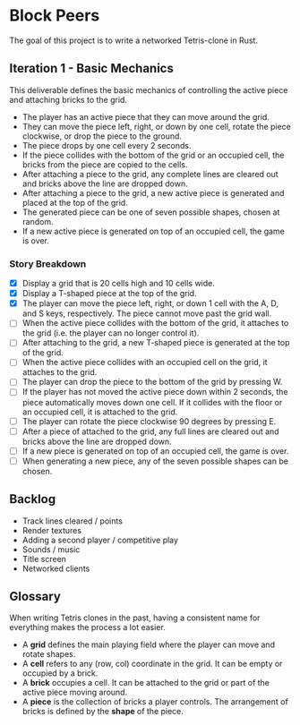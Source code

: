 # Block Peers

The goal of this project is to write a networked Tetris-clone in Rust.

## Iteration 1 - Basic Mechanics

This deliverable defines the basic mechanics of controlling the active piece and attaching bricks to the grid.

* The player has an active piece that they can move around the grid.
* They can move the piece left, right, or down by one cell, rotate the piece clockwise, or drop the piece to the ground.
* The piece drops by one cell every 2 seconds.
* If the piece collides with the bottom of the grid or an occupied cell, the bricks from the piece are copied to the cells.
* After attaching a piece to the grid, any complete lines are cleared out and bricks above the line are dropped down.
* After attaching a piece to the grid, a new active piece is generated and placed at the top of the grid.
* The generated piece can be one of seven possible shapes, chosen at random.
* If a new active piece is generated on top of an occupied cell, the game is over.

### Story Breakdown

* [x] Display a grid that is 20 cells high and 10 cells wide.
* [x] Display a T-shaped piece at the top of the grid.
* [x] The player can move the piece left, right, or down 1 cell with the A, D, and S keys, respectively. The piece cannot move past the grid wall.
* [ ] When the active piece collides with the bottom of the grid, it attaches to the grid (i.e. the player can no longer control it).
* [ ] After attaching to the grid, a new T-shaped piece is generated at the top of the grid.
* [ ] When the active piece collides with an occupied cell on the grid, it attaches to the grid.
* [ ] The player can drop the piece to the bottom of the grid by pressing W.
* [ ] If the player has not moved the active piece down within 2 seconds, the piece automatically moves down one cell. If it collides with the floor or an occupied cell, it is attached to the grid.
* [ ] The player can rotate the piece clockwise 90 degrees by pressing E.
* [ ] After a piece of attached to the grid, any full lines are cleared out and bricks above the line are dropped down.
* [ ] If a new piece is generated on top of an occupied cell, the game is over.
* [ ] When generating a new piece, any of the seven possible shapes can be chosen.

## Backlog

* Track lines cleared / points
* Render textures
* Adding a second player / competitive play
* Sounds / music
* Title screen
* Networked clients

## Glossary

When writing Tetris clones in the past, having a consistent name for everything makes the process a lot easier.

* A **grid** defines the main playing field where the player can move and rotate shapes.
* A **cell** refers to any (row, col) coordinate in the grid. It can be empty or occupied by a brick.
* A **brick** occupies a cell. It can be attached to the grid or part of the active piece moving around.
* A **piece** is the collection of bricks a player controls. The arrangement of bricks is defined by the **shape** of the piece.
